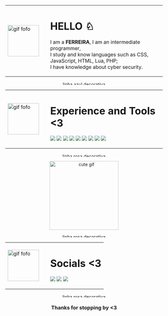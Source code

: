 <table>
  <tr>
    <td width="120">
      <img src="https://static.wikia.nocookie.net/minecraft_gamepedia/images/c/c1/Enchanted_Diamond_Shovel.gif/revision/latest?cb=20201118111657" alt="gif fofo" width="100" />
    </td>
    <td>
      <h1>HELLO ♘</h1>
      <p>
    
I am a <b>FERREIRA</b>, I am an intermediate programmer,<br> I study and know languages ​​such as CSS, JavaScript, HTML, Lua, PHP;<br> I have knowledge about cyber security.
      </p>
    </td>
  </tr>
</table>

<p align="center">
  <img src="https://64.media.tumblr.com/8f7f3f1d4904f119e290dc7be84a49c4/abd43fd6b15dc4e8-3c/s2048x3072/6a241bbf122366417564548be82009fd80cb5d28.pnj" alt="linha azul decorativa" height ="10px" width="100%"/>
</p>

<table>
  <tr>
    <td width="120">
      <img src="https://minecraft.wiki/images/thumb/Enchanted_Diamond_Pickaxe.gif/120px-Enchanted_Diamond_Pickaxe.gif?c7aaa" alt="gif fofo" width="100" />
    </td>
    <td>
      <h1>Experience and Tools <3</h1>
      <p>
      <a href="https://www.python.org/" target="_blank"><img src="https://img.shields.io/badge/Python-14354C?style=for-the-badge&logo=python&logoColor=white"/></a>
      <a href="https://developer.mozilla.org/en-US/docs/Web/HTML" target="_blank"><img src="https://img.shields.io/badge/HTML5-E34F26?style=for-the-badge&logo=html5&logoColor=white"/></a>
      <a href="https://www.typescriptlang.org/" target="_blank"><img src="https://img.shields.io/badge/TypeScript-007ACC?style=for-the-badge&logo=typescript&logoColor=white"/></a>
      <a href="https://code.visualstudio.com/" target="_blank"><img src="https://img.shields.io/badge/VSCode-0078d7?style=for-the-badge&logo=visual%20studio%20code&logoColor=white"/></a>
      <a href="https://www.postgresql.org/" target="_blank"><img src="https://img.shields.io/badge/PostgreSQL-336791?style=for-the-badge&logo=postgresql&logoColor=white"/></a>
      <a href="https://dbeaver.io/" target="_blank"><img src="https://img.shields.io/badge/DBeaver-372923?style=for-the-badge&logo=dbeaver&logoColor=white"/></a>
      <a href="https://www.canva.com/" target="_blank"><img src="https://img.shields.io/badge/Canva-00C4CC?style=for-the-badge&logo=canva&logoColor=white"/></a>
      <a href="https://www.notion.so/" target="_blank"><img src="https://img.shields.io/badge/Notion-000000?style=for-the-badge&logo=notion&logoColor=white"/></a>
      <a href="https://www.sololearn.com/" target="_blank"><img src="https://img.shields.io/badge/SoloLearn-3a464b?style=for-the-badge&logo=sololearn&logoColor=white"/></a>
      </p>
    </td>
  </tr>
</table>

<p align="center">
  <img src="https://yata-apix-ff18e6db-3fe6-4a00-9cee-bb11fae63f8f.s3-object.locaweb.com.br/e4eb4c3fd04f482a83ae045d7fdaa58a.png" alt="linha rosa decorativa" height ="10px" width="100%" />
</p>

<div align="center">
  <img src="https://64.media.tumblr.com/71efebce46f7e7434e1196317bb94b14/8c6e4d4d3fb09681-b1/s250x400/66af748c082d13ddac826d9e41d6759f6cebc03d.gifv" alt="cute gif" width="220" />
</div>

<p align="center">
  <img src="https://64.media.tumblr.com/8f7f3f1d4904f119e290dc7be84a49c4/abd43fd6b15dc4e8-3c/s2048x3072/6a241bbf122366417564548be82009fd80cb5d28.pnj" alt="linha rosa decorativa" height ="10px" width="100%"/>
</p>

<table align="center">
  <tr>
    <td width="120">
      <img src="https://64.media.tumblr.com/271932293e450e46f719bdc9ede49be2/e87f7b03b3b83c71-4f/s400x600/f4acec7de11a01f345dc2f4ec6ce4a287f1cee8e.gifv" alt="gif fofo" width="100" />
    </td>
    <td>
      <h1>Socials <3</h1>
      <p>
      <a href="mailto:mellcmps27@gmail.com"><img src="https://img.shields.io/badge/Gmail-D14836?style=for-the-badge&logo=gmail&logoColor=white"/></a>
      <a href="https://github.com/mellsca"><img src="https://img.shields.io/badge/GitHub-100000?style=for-the-badge&logo=github&logoColor=white"/></a>
      <a href="https://www.linkedin.com/in/mell-santos-de-campos-08a0b2243"><img src="https://img.shields.io/badge/LinkedIn-0A66C2?style=for-the-badge&logo=linkedin&logoColor=white"/></a>
      </p>
    </td>
  </tr>
</table>

<p align="center">
  <img src="https://64.media.tumblr.com/8f7f3f1d4904f119e290dc7be84a49c4/abd43fd6b15dc4e8-3c/s2048x3072/6a241bbf122366417564548be82009fd80cb5d28.pnj" alt="linha rosa decorativa" height ="10px" width="100%" />
</p>

<h3 align="center">Thanks for stopping by <3</h3>
